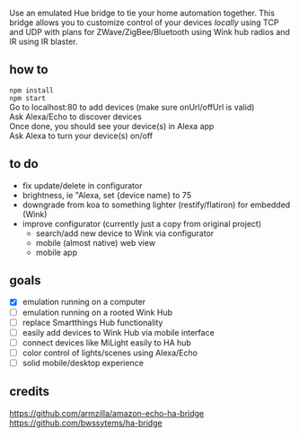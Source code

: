 Use an emulated Hue bridge to tie your home automation together.  This bridge allows you to customize control of your devices *locally* using TCP and UDP with plans for ZWave/ZigBee/Bluetooth using Wink hub radios and IR using IR blaster. 

## how to
```npm install```   
```npm start```   
Go to localhost:80 to add devices (make sure onUrl/offUrl is valid)   
Ask Alexa/Echo to discover devices   
Once done, you should see your device(s) in Alexa app   
Ask Alexa to turn your device(s) on/off   

## to do
- fix update/delete in configurator
- brightness, ie "Alexa, set {device name} to 75   
- downgrade from koa to something lighter (restify/flatiron) for embedded (Wink)   
- improve configurator (currently just a copy from original project)
  - search/add new device to Wink via configurator
  - mobile (almost native) web view
  - mobile app

## goals
- [X] emulation running on a computer
- [ ] emulation running on a rooted Wink Hub
- [ ] replace Smartthings Hub functionality
- [ ] easily add devices to Wink Hub via mobile interface
- [ ] connect devices like MiLight easily to HA hub
- [ ] color control of lights/scenes using Alexa/Echo
- [ ] solid mobile/desktop experience

## credits
https://github.com/armzilla/amazon-echo-ha-bridge   
https://github.com/bwssytems/ha-bridge
